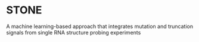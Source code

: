 # STONE
 A machine learning-based approach that integrates mutation and truncation signals from single RNA structure probing experiments
